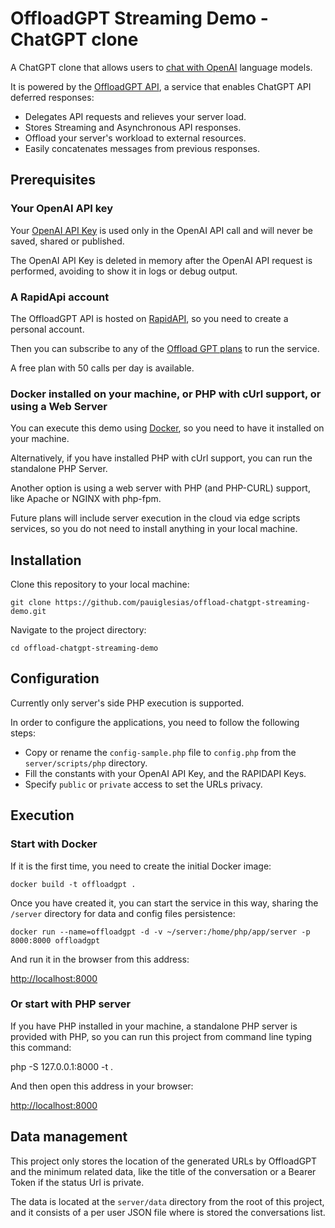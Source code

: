 
# OffloadGPT Streaming Demo - ChatGPT clone

A ChatGPT clone that allows users to [chat with OpenAI](https://platform.openai.com/docs/guides/chat) language models.

It is powered by the [OffloadGPT API](https://rapidapi.com/microdeploy/api/offloadgpt), a service that enables ChatGPT API deferred responses:

- Delegates API requests and relieves your server load.
- Stores Streaming and Asynchronous API responses.
- Offload your server's workload to external resources.
- Easily concatenates messages from previous responses.

## Prerequisites

### Your OpenAI API key

Your [OpenAI API Key](https://platform.openai.com/account/api-keys) is used only in the OpenAI API call and will never be saved, shared or published.

The OpenAI API Key is deleted in memory after the OpenAI API request is performed, avoiding to show it in logs or debug output.

### A RapidApi account

The OffloadGPT API is hosted on [RapidAPI](https://rapidapi.com), so you need to create a personal account.

Then you can subscribe to any of the [Offload GPT plans](https://rapidapi.com/microdeploy/api/offloadgpt/pricing) to run the service.

A free plan with 50 calls per day is available.

### Docker installed on your machine, or PHP with cUrl support, or using a Web Server

You can execute this demo using [Docker](https://www.docker.com), so you need to have it installed on your machine.

Alternatively, if you have installed PHP with cUrl support, you can run the standalone PHP Server.

Another option is using a web server with PHP (and PHP-CURL) support, like Apache or NGINX with php-fpm.

Future plans will include server execution in the cloud via edge scripts services, so you do not need to install anything in your local machine.

## Installation

Clone this repository to your local machine:

```shell
git clone https://github.com/pauiglesias/offload-chatgpt-streaming-demo.git
```

Navigate to the project directory:

```shell
cd offload-chatgpt-streaming-demo
```

## Configuration

Currently only server's side PHP execution is supported.

In order to configure the applications, you need to follow the following steps:

- Copy or rename the `config-sample.php` file to `config.php` from the `server/scripts/php` directory.
- Fill the constants with your OpenAI API Key, and the RAPIDAPI Keys.
- Specify `public` or `private` access to set the URLs privacy.

## Execution

### Start with Docker

If it is the first time, you need to create the initial Docker image:

```shell
docker build -t offloadgpt .
```

Once you have created it, you can start the service in this way, sharing the `/server` directory for data and config files persistence:

```shell
docker run --name=offloadgpt -d -v ~/server:/home/php/app/server -p 8000:8000 offloadgpt
```

And run it in the browser from this address:

[http://localhost:8000](http://localhost:8000)

### Or start with PHP server

If you have PHP installed in your machine, a standalone PHP server is provided with PHP, so you can run this project from command line typing this command:

php -S 127.0.0.1:8000 -t .

And then open this address in your browser:

[http://localhost:8000](http://localhost:8000)

## Data management

This project only stores the location of the generated URLs by OffloadGPT and the minimum related data, like the title of the conversation or a Bearer Token if the status Url is private.

The data is located at the `server/data` directory from the root of this project, and it consists of a per user JSON file where is stored the conversations list.
